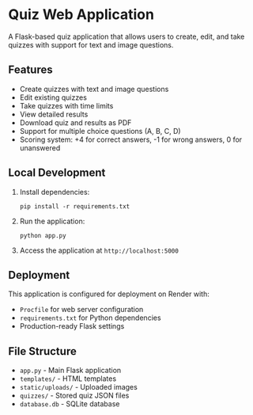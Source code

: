 # Quiz Web Application

A Flask-based quiz application that allows users to create, edit, and take quizzes with support for text and image questions.

## Features

- Create quizzes with text and image questions
- Edit existing quizzes
- Take quizzes with time limits
- View detailed results
- Download quiz and results as PDF
- Support for multiple choice questions (A, B, C, D)
- Scoring system: +4 for correct answers, -1 for wrong answers, 0 for unanswered

## Local Development

1. Install dependencies:
   ```
   pip install -r requirements.txt
   ```

2. Run the application:
   ```
   python app.py
   ```

3. Access the application at `http://localhost:5000`

## Deployment

This application is configured for deployment on Render with:
- `Procfile` for web server configuration
- `requirements.txt` for Python dependencies
- Production-ready Flask settings

## File Structure

- `app.py` - Main Flask application
- `templates/` - HTML templates
- `static/uploads/` - Uploaded images
- `quizzes/` - Stored quiz JSON files
- `database.db` - SQLite database
